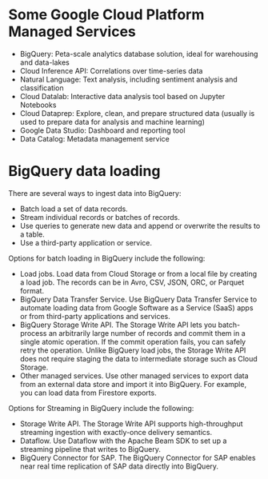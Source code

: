 # Some Google Cloud Platform Managed Services

- BigQuery: Peta-scale analytics database solution, ideal for warehousing and data-lakes
- Cloud Inference API: Correlations over time-series data
- Natural Language: Text analysis, including sentiment analysis and classification
- Cloud Datalab: Interactive data analysis tool based on Jupyter Notebooks
- Cloud Dataprep: Explore, clean, and prepare structured data (usually is used to prepare data for analysis and machine learning)
- Google Data Studio: Dashboard and reporting tool
- Data Catalog: Metadata management service




# BigQuery data loading

There are several ways to ingest data into BigQuery:

- Batch load a set of data records.
- Stream individual records or batches of records.
- Use queries to generate new data and append or overwrite the results to a table.
- Use a third-party application or service.

Options for batch loading in BigQuery include the following:

- Load jobs. Load data from Cloud Storage or from a local file by creating a load job. The records can be in Avro, CSV, JSON, ORC, or Parquet format.
- BigQuery Data Transfer Service. Use BigQuery Data Transfer Service to automate loading data from Google Software as a Service (SaaS) apps or from third-party applications and services.
- BigQuery Storage Write API. The Storage Write API lets you batch-process an arbitrarily large number of records and commit them in a single atomic operation. If the commit operation fails, you can safely retry the operation. Unlike BigQuery load jobs, the Storage Write API does not require staging the data to intermediate storage such as Cloud Storage.
- Other managed services. Use other managed services to export data from an external data store and import it into BigQuery. For example, you can load data from Firestore exports.

Options for Streaming in BigQuery include the following:

- Storage Write API. The Storage Write API supports high-throughput streaming ingestion with exactly-once delivery semantics.
- Dataflow. Use Dataflow with the Apache Beam SDK to set up a streaming pipeline that writes to BigQuery.
- BigQuery Connector for SAP. The BigQuery Connector for SAP enables near real time replication of SAP data directly into BigQuery.
